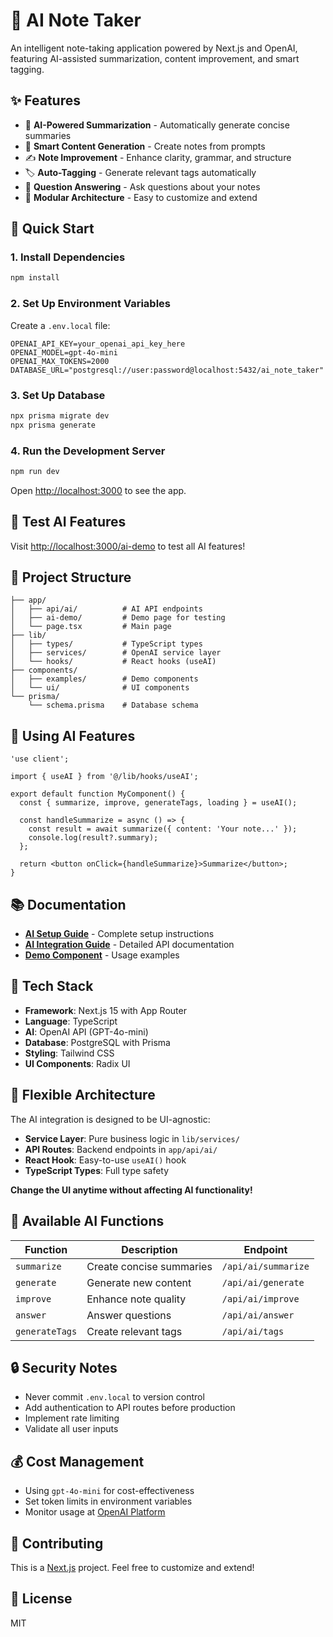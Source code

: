 # 🤖 AI Note Taker

An intelligent note-taking application powered by Next.js and OpenAI, featuring AI-assisted summarization, content improvement, and smart tagging.

## ✨ Features

- 📝 **AI-Powered Summarization** - Automatically generate concise summaries
- 🎯 **Smart Content Generation** - Create notes from prompts
- ✍️ **Note Improvement** - Enhance clarity, grammar, and structure
- 🏷️ **Auto-Tagging** - Generate relevant tags automatically
- 💬 **Question Answering** - Ask questions about your notes
- 🎨 **Modular Architecture** - Easy to customize and extend

## 🚀 Quick Start

### 1. Install Dependencies

```bash
npm install
```

### 2. Set Up Environment Variables

Create a `.env.local` file:

```env
OPENAI_API_KEY=your_openai_api_key_here
OPENAI_MODEL=gpt-4o-mini
OPENAI_MAX_TOKENS=2000
DATABASE_URL="postgresql://user:password@localhost:5432/ai_note_taker"
```

### 3. Set Up Database

```bash
npx prisma migrate dev
npx prisma generate
```

### 4. Run the Development Server

```bash
npm run dev
```

Open [http://localhost:3000](http://localhost:3000) to see the app.

## 🧪 Test AI Features

Visit [http://localhost:3000/ai-demo](http://localhost:3000/ai-demo) to test all AI features!

## 📁 Project Structure

```
├── app/
│   ├── api/ai/          # AI API endpoints
│   ├── ai-demo/         # Demo page for testing
│   └── page.tsx         # Main page
├── lib/
│   ├── types/           # TypeScript types
│   ├── services/        # OpenAI service layer
│   └── hooks/           # React hooks (useAI)
├── components/
│   ├── examples/        # Demo components
│   └── ui/              # UI components
└── prisma/
    └── schema.prisma    # Database schema
```

## 🎯 Using AI Features

```tsx
'use client';

import { useAI } from '@/lib/hooks/useAI';

export default function MyComponent() {
  const { summarize, improve, generateTags, loading } = useAI();

  const handleSummarize = async () => {
    const result = await summarize({ content: 'Your note...' });
    console.log(result?.summary);
  };

  return <button onClick={handleSummarize}>Summarize</button>;
}
```

## 📚 Documentation

- **[AI Setup Guide](./AI_SETUP_INSTRUCTIONS.md)** - Complete setup instructions
- **[AI Integration Guide](./lib/ai-integration-guide.md)** - Detailed API documentation
- **[Demo Component](./components/examples/AINoteTester.tsx)** - Usage examples

## 🔧 Tech Stack

- **Framework**: Next.js 15 with App Router
- **Language**: TypeScript
- **AI**: OpenAI API (GPT-4o-mini)
- **Database**: PostgreSQL with Prisma
- **Styling**: Tailwind CSS
- **UI Components**: Radix UI

## 🎨 Flexible Architecture

The AI integration is designed to be UI-agnostic:

- **Service Layer**: Pure business logic in `lib/services/`
- **API Routes**: Backend endpoints in `app/api/ai/`
- **React Hook**: Easy-to-use `useAI()` hook
- **TypeScript Types**: Full type safety

**Change the UI anytime without affecting AI functionality!**

## 📝 Available AI Functions

| Function | Description | Endpoint |
|----------|-------------|----------|
| `summarize` | Create concise summaries | `/api/ai/summarize` |
| `generate` | Generate new content | `/api/ai/generate` |
| `improve` | Enhance note quality | `/api/ai/improve` |
| `answer` | Answer questions | `/api/ai/answer` |
| `generateTags` | Create relevant tags | `/api/ai/tags` |

## 🔒 Security Notes

- Never commit `.env.local` to version control
- Add authentication to API routes before production
- Implement rate limiting
- Validate all user inputs

## 💰 Cost Management

- Using `gpt-4o-mini` for cost-effectiveness
- Set token limits in environment variables
- Monitor usage at [OpenAI Platform](https://platform.openai.com/usage)

## 🤝 Contributing

This is a [Next.js](https://nextjs.org) project. Feel free to customize and extend!

## 📄 License

MIT
